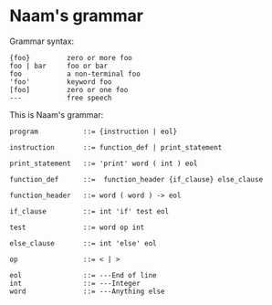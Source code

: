 Naam's grammar
==============

Grammar syntax:

    {foo}         zero or more foo
    foo | bar     foo or bar
    foo           a non-terminal foo
    'foo'         keyword foo
    [foo]         zero or one foo
    ---           free speech

This is Naam's grammar:

    program           ::= {instruction | eol}

    instruction       ::= function_def | print_statement

    print_statement   ::= 'print' word ( int ) eol

    function_def      ::=  function_header {if_clause} else_clause

    function_header   ::= word ( word ) -> eol

    if_clause         ::= int 'if' test eol

    test              ::= word op int

    else_clause       ::= int 'else' eol

    op                ::= < | >

    eol               ::= ---End of line
    int               ::= ---Integer
    word              ::= ---Anything else

